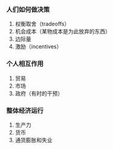 ### 人们如何做决策

1. 权衡取舍（tradeoffs）
2. 机会成本（某物成本是为此放弃的东西）
3. 边际量
4. 激励（incentives）

### 个人相互作用

1. 贸易
2. 市场
3. 政府（有时的干预）

### 整体经济运行

1. 生产力
2. 货币
3. 通货膨胀和失业